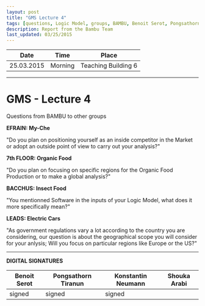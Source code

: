 ```yaml
---
layout: post
title: "GMS Lecture 4"
tags: [questions, Logic Model, groups, BAMBU, Benoit Serot, Pongsathorn Tiranun, Konstantin Neumann, Shouka Arabi]
description: Report from the Bambu Team
last_updated: 03/25/2015
---
```


|**Date** |**Time**|**Place**
| ------------- |:----------------:|:-------:
|25.03.2015| Morning | Teaching Building 6


----------
# GMS - Lecture 4
Questions from BAMBU to other groups

**EFRAIN: My-Che**

"Do you plan on positioning yourself as an inside competitor in the Market or adopt an outside point of view to carry out your analysis?"

**7th FLOOR: Organic Food**

"Do you plan on focusing on specific regions for the Organic Food Production or to make a global analysis?"

**BACCHUS: Insect Food**

"You mentionned Software in the inputs of your Logic Model, what does it more specifically mean?"

**LEADS: Electric Cars**

"As government regulations vary a lot according to the country you are considering, our question is about the geographical scope you will consider for your anlysis; Will you focus on particular regions like Europe or the US?"

----------


**DIGITAL SIGNATURES**

|**Benoit Serot** |**Pongsathorn Tiranun**|**Konstantin Neumann**|**Shouka Arabi**
| ------------- |----------------|----------------|----------------|
|signed|signed|signed|
